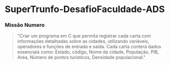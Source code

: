 # SuperTrunfo-DesafioFaculdade-ADS
### Missão Numero 
> "Criar um programa em C que permita registrar cada carta com informações detalhadas sobre as cidades, utilizando variáveis, operadores e funções de entrada e saída. Cada carta conterá dados essenciais como: Estado, código, Nome da cidade, População, PIB, Area, Número de pontos turísticos, Densidade populacional."
